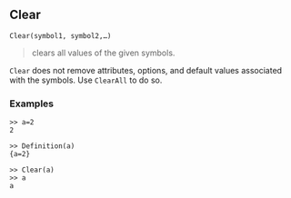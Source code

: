 ## Clear 

```
Clear(symbol1, symbol2,…)
```
> clears all values of the given symbols.

`Clear` does not remove attributes, options, and default values associated with the symbols. Use `ClearAll` to do so.
  
### Examples

``` 
>> a=2
2

>> Definition(a)
{a=2}
 
>> Clear(a)
>> a
a
```
